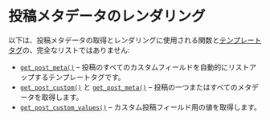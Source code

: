 <!-- 
# Rendering Post Metadata
 -->
# 投稿メタデータのレンダリング

<!-- 
Here is a non exhaustive list of functions and [template tags](https://developer.wordpress.org/themes/basics/template-tags/) used to get and render Post Metadata:
 -->
以下は、投稿メタデータの取得とレンダリングに使用される関数と[テンプレートタグ](https://developer.wordpress.org/themes/basics/template-tags/)の、完全なリストではありません:

<!-- 
- [`get_post_meta()`](https://developer.wordpress.org/reference/functions/get_post_meta/) – Template tag that automatically lists all Custom Fields of a post.
- [`get_post_custom()`](https://developer.wordpress.org/reference/functions/get_post_custom/) and [`get_post_meta()`](https://developer.wordpress.org/reference/functions/get_post_meta/) – Retrieves one or all metadata of a post.
- [`get_post_custom_values()`](https://developer.wordpress.org/reference/functions/get_post_custom_values/) – Retrieves values for a custom post field.
 -->
- [`get_post_meta()`](https://developer.wordpress.org/reference/functions/get_post_meta/) – 投稿のすべてのカスタムフィールドを自動的にリストアップするテンプレートタグです。
- [`get_post_custom()`](https://developer.wordpress.org/reference/functions/get_post_custom/) と [`get_post_meta()`](https://developer.wordpress.org/reference/functions/get_post_meta/) – 投稿の一つまたはすべてのメタデータを取得します。
- [`get_post_custom_values()`](https://developer.wordpress.org/reference/functions/get_post_custom_values/) – カスタム投稿フィールド用の値を取得します。